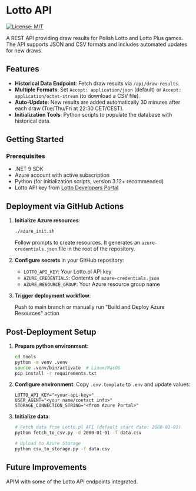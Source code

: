 # Lotto API

[![License: MIT](https://img.shields.io/badge/License-MIT-yellow.svg)](LICENSE)

A REST API providing draw results for Polish Lotto and Lotto Plus games. The API supports JSON and CSV formats and includes automated updates for new draws.

## Features

- **Historical Data Endpoint**: Fetch draw results via `/api/draw-results`.
- **Multiple Formats**: Set `Accept: application/json` (default) or `Accept: application/octet-stream` (to download a CSV file).
- **Auto-Update**: New results are added automatically 30 minutes after each draw (Tue/Thu/Fri at 22:30 CET/CEST).
- **Initialization Tools**: Python scripts to populate the database with historical data.

## Getting Started

### Prerequisites
- .NET 9 SDK
- Azure account with active subscription
- Python (for initialization scripts, version 3.12+ recommended)
- Lotto API key from [Lotto Developers Portal](https://developers.lotto.pl/)

## Deployment via GitHub Actions

1. **Initialize Azure resources**:
   ```bash
   ./azure_init.sh
   ```

   Follow prompts to create resources. It generates an `azure-credentials.json` file in the root of the repository.

2. **Configure secrets** in your GitHub repository:
   - `LOTTO_API_KEY`: Your Lotto.pl API key
   - `AZURE_CREDENTIALS`: Contents of `azure-credentials.json`
   - `AZURE_RESOURCE_GROUP`: Your Azure resource group name

3. **Trigger deployment workflow**:

   Push to main branch or manually run "Build and Deploy Azure Resources" action

## Post-Deployment Setup

1. **Prepare python environment**:
   ```bash
   cd tools
   python -m venv .venv
   source .venv/bin/activate  # Linux/MacOS
   pip install -r requirements.txt
   ```

2. **Configure environment**:
   Copy `.env.template` to `.env` and update values:
   ```env
   LOTTO_API_KEY="<your-api-key>"
   USER_AGENT="<your name/contact info>"
   STORAGE_CONNECTION_STRING="<from Azure Portal>"
   ```

3. **Initialize data**:
   ```bash
   # Fetch data from Lotto.pl API (default start date: 2000-01-01)
   python fetch_to_csv.py -d 2000-01-01 -f data.csv

   # Upload to Azure Storage
   python csv_to_storage.py -f data.csv
   ```

## Future Improvements

APIM with some of the Lotto API endpoints integrated.
